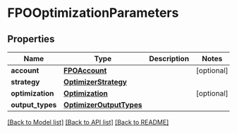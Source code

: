 # FPOOptimizationParameters

## Properties
Name | Type | Description | Notes
------------ | ------------- | ------------- | -------------
**account** | [**FPOAccount**](FPOAccount.md) |  | [optional] 
**strategy** | [**OptimizerStrategy**](OptimizerStrategy.md) |  | 
**optimization** | [**Optimization**](Optimization.md) |  | [optional] 
**output_types** | [**OptimizerOutputTypes**](OptimizerOutputTypes.md) |  | 

[[Back to Model list]](../README.md#documentation-for-models) [[Back to API list]](../README.md#documentation-for-api-endpoints) [[Back to README]](../README.md)



